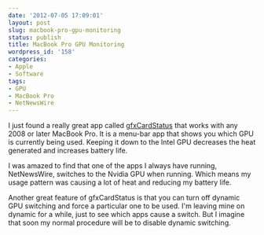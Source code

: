 ```yaml
---
date: '2012-07-05 17:09:01'
layout: post
slug: macbook-pro-gpu-monitoring
status: publish
title: MacBook Pro GPU Monitoring
wordpress_id: '158'
categories:
- Apple
- Software
tags:
- GPU
- MacBook Pro
- NetNewsWire
---
```


I just found a really great app called [gfxCardStatus](http://codykrieger.com/gfxCardStatus) that works with any 2008 or later MacBook Pro. It is a menu-bar app that shows you which GPU is currently being used. Keeping it down to the Intel GPU decreases the heat generated and increases battery life.

I was amazed to find that one of the apps I always have running, NetNewsWire, switches to the Nvidia GPU when running. Which means my usage pattern was causing a lot of heat and reducing my battery life.

Another great feature of gfxCardStatus is that you can turn off dynamic GPU switching and force a particular one to be used. I'm leaving mine on dynamic for a while, just to see which apps cause a switch. But I imagine that soon my normal procedure will be to disable dynamic switching.
